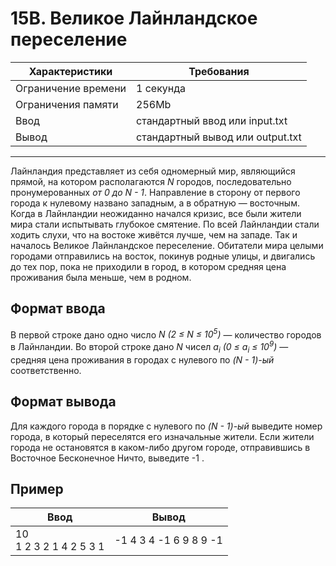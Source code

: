 # 15B. Великое Лайнландское переселение

|Характеристики|Требования|
|---|---|
|Ограничение времени|1 секунда|
|Ограничения памяти|256Mb|
|Ввод|стандартный ввод или input.txt|
|Вывод|стандартный вывод или output.txt|
---
Лайнландия представляет из себя одномерный мир, являющийся прямой, на котором располагаются *N* городов, последовательно пронумерованных *от 0 до N - 1*. Направление в сторону от первого города к нулевому названо западным, а в обратную — восточным.
Когда в Лайнландии неожиданно начался кризис, все были жители мира стали испытывать глубокое смятение. По всей Лайнландии стали ходить слухи, что на востоке живётся лучше, чем на западе.
Так и началось Великое Лайнландское переселение. Обитатели мира целыми городами отправились на восток, покинув родные улицы, и двигались до тех пор, пока не приходили в город, в котором средняя цена проживания была меньше, чем в родном.

## Формат ввода

В первой строке дано одно число *N (2 ≤ N ≤ 10<sup>5</sup>)* — количество городов в Лайнландии. Во второй строке дано *N* чисел *a<sub>i</sub> (0 ≤ a<sub>i</sub> ≤ 10<sup>9</sup>)* — средняя цена проживания в городах с нулевого по *(N - 1)-ый* соответственно.

## Формат вывода

Для каждого города в порядке с нулевого по *(N - 1)-ый* выведите номер города, в который переселятся его изначальные жители. Если жители города не остановятся в каком-либо другом городе, отправившись в Восточное Бесконечное Ничто, выведите -1 .

## Пример

|Ввод|Вывод|
|---|---|
|10<br>1 2 3 2 1 4 2 5 3 1|-1 4 3 4 -1 6 9 8 9 -1|
